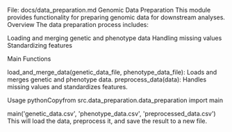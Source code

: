 File: docs/data_preparation.md
Genomic Data Preparation
This module provides functionality for preparing genomic data for downstream analyses.
Overview
The data preparation process includes:

Loading and merging genetic and phenotype data
Handling missing values
Standardizing features

Main Functions

load_and_merge_data(genetic_data_file, phenotype_data_file): Loads and merges genetic and phenotype data.
preprocess_data(data): Handles missing values and standardizes features.

Usage
pythonCopyfrom src.data_preparation.data_preparation import main

main('genetic_data.csv', 'phenotype_data.csv', 'preprocessed_data.csv')
This will load the data, preprocess it, and save the result to a new file.
